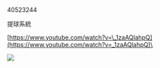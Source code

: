 40523244

提球系統

[https://www.youtube.com/watch?v=\_1zaAQlahpQ](https://www.youtube.com/watch?v=_1zaAQlahpQ)\

![](/assets/1.jpg)


